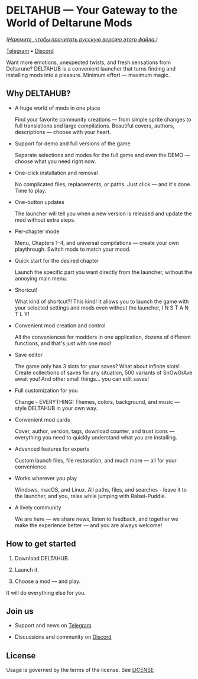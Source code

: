 # DELTAHUB — Your Gateway to the World of Deltarune Mods

_([Нажмите, чтобы прочитать русскую версию этого файла.](https://github.com/y114git/DELTAHUB/wiki/Modder's-Guide-(RU)))_

[Telegram](https://t.me/y_maintg) • [Discord](https://discord.gg/gg4EvZpWKd)

Want more emotions, unexpected twists, and fresh sensations from Deltarune? DELTAHUB is a convenient launcher that turns finding and installing mods into a pleasure. Minimum effort — maximum magic.

## Why DELTAHUB?

* A huge world of mods in one place

  Find your favorite community creations — from simple sprite changes to full translations and large compilations. Beautiful covers, authors, descriptions — choose with your heart.

* Support for demo and full versions of the game

  Separate selections and modes for the full game and even the DEMO — choose what you need right now.

* One-click installation and removal

  No complicated files, replacements, or paths. Just click — and it's done. Time to play.

* One-button updates

  The launcher will tell you when a new version is released and update the mod without extra steps.

* Per-chapter mode

  Menu, Chapters 1–4, and universal compilations — create your own playthrough. Switch mods to match your mood.

* Quick start for the desired chapter

  Launch the specific part you want directly from the launcher, without the annoying main menu.

* Shortcut!

  What kind of shortcut?! This kind! It allows you to launch the game with your selected settings and mods even without the launcher, I N S T A N T L Y!

* Convenient mod creation and control

  All the conveniences for modders in one application, dozens of different functions, and that's just with one mod!

* Save editor

  The game only has 3 slots for your saves? What about infinite slots! Create collections of saves for any situation, 500 variants of SnOwGrAve await you! And other small things... you can edit saves!

* Full customization for you

  Change - EVERYTHING! Themes, colors, background, and music — style DELTAHUB in your own way.

* Convenient mod cards

  Cover, author, version, tags, download counter, and trust icons — everything you need to quickly understand what you are installing.

* Advanced features for experts

  Custom launch files, file restoration, and much more — all for your convenience.

* Works wherever you play

  Windows, macOS, and Linux. All paths, files, and searches - leave it to the launcher, and you, relax while jumping with Ralsei-Puddle.

* A lively community

  We are here — we share news, listen to feedback, and together we make the experience better — and you are always welcome!

## How to get started

1. Download DELTAHUB.

2. Launch it.

3. Choose a mod — and play.

It will do everything else for you.

## Join us

* Support and news on [Telegram](https://t.me/y_maintg)

* Discussions and community on [Discord](https://discord.gg/gg4EvZpWKd)

## License

Usage is governed by the terms of the license. See [LICENSE](https://www.google.com/search?q=file:///c:/DELTAHUB/LICENSE)

